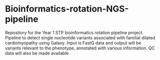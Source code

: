 # Bioinformatics-rotation-NGS-pipeline
Repository for the Year 1 STP bioinformatics rotation pipeline project. 
Pipeline to detect single nucleotide variants associated with familial dilated cardiomyopathy using Galaxy.
Input is FastQ data and output will be variants relevant to the phenotype, annotated with various information. QC data will also be made available